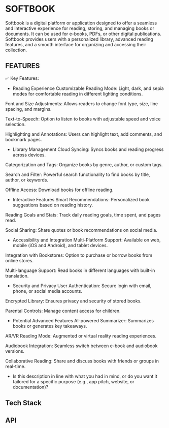 # SOFTBOOK

Softbook is a digital platform or application designed to offer a seamless and interactive experience for reading, storing, and managing books or documents. It can be used for e-books, PDFs, or other digital publications. Softbook provides users with a personalized library, advanced reading features, and a smooth interface for organizing and accessing their collection.



## FEATURES

✅ Key Features:
- Reading Experience
Customizable Reading Mode: Light, dark, and sepia modes for comfortable reading in different lighting conditions.

Font and Size Adjustments: Allows readers to change font type, size, line spacing, and margins.

Text-to-Speech: Option to listen to books with adjustable speed and voice selection.

Highlighting and Annotations: Users can highlight text, add comments, and bookmark pages.

- Library Management
Cloud Syncing: Syncs books and reading progress across devices.

Categorization and Tags: Organize books by genre, author, or custom tags.

Search and Filter: Powerful search functionality to find books by title, author, or keywords.

Offline Access: Download books for offline reading.

- Interactive Features
Smart Recommendations: Personalized book suggestions based on reading history.

Reading Goals and Stats: Track daily reading goals, time spent, and pages read.

Social Sharing: Share quotes or book recommendations on social media.

- Accessibility and Integration
Multi-Platform Support: Available on web, mobile (iOS and Android), and tablet devices.

Integration with Bookstores: Option to purchase or borrow books from online stores.

Multi-language Support: Read books in different languages with built-in translation.

- Security and Privacy
User Authentication: Secure login with email, phone, or social media accounts.

Encrypted Library: Ensures privacy and security of stored books.

Parental Controls: Manage content access for children.

- Potential Advanced Features
AI-powered Summarizer: Summarizes books or generates key takeaways.

AR/VR Reading Mode: Augmented or virtual reality reading experiences.

Audiobook Integration: Seamless switch between e-book and audiobook versions.

Collaborative Reading: Share and discuss books with friends or groups in real-time.

- Is this description in line with what you had in mind, or do you want it tailored for a specific purpose (e.g., app pitch, website, or documentation)?

## Tech Stack

## API









